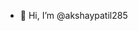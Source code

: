 - 👋 Hi, I’m @akshaypatil285

<!---
akshaypatil285/akshaypatil285 is a ✨ special ✨ repository because its `README.md` (this file) appears on your GitHub profile.
You can click the Preview link to take a look at your changes.
--->
